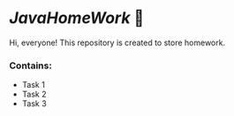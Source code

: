 # *JavaHomeWork* 📁️
Hi, everyone! 
This repository is created to store homework.

### Contains:
  - Task 1
  - Task 2
  - Task 3
